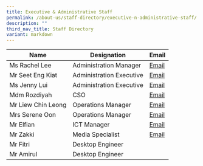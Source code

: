 ```yaml
---
title: Executive & Administrative Staff
permalink: /about-us/staff-directory/executive-n-administrative-staff/
description: ""
third_nav_title: Staff Directory
variant: markdown
---
```

| Name | Designation | Email |
| -------- | -------- | -------- |
| Ms Rachel Lee     | Administration Manager     | <a href="mailto:Rachel_Lee@schools.gov.sg" target="">Email</a>     |
| Mr Seet Eng Kiat     | Administration Executive     | <a href="mailto:Seet_Eng_Kiat@schools.gov.sg" target="">Email</a>     |
| Ms Jenny Lui     | Administration Executive    | <a href="mailto:lui_yuen_lan@schools.gov.sg" target="">Email</a>     |
| Mdm Rozdiyah     | CSO    | <a href="mailto:Rozdiyah_Harun@schools.gov.sg" target="">Email</a>    |
| Mr Liew Chin Leong     | Operations Manager     | <a href="mailto:liew_chin_leong@schools.gov.sg" target="">Email</a>     |
| Mrs Serene Oon    | Operations Manager    | <a href="mailto:serene_sing_ching_lan@schools.gov.sg" target="">Email</a>     |
| Mr Elfian     | ICT Manager     | <a href="mailto:elfian_abdul_hadi@schools.gov.sg" target="">Email</a>    |
| Mr Zakki    | Media Specialist   | <a href="mailto:zakki_b_adali@schools.gov.sg" target="">Email</a>    |
| Mr Fitri     | Desktop Engineer     | 
| Mr Amirul     | Desktop Engineer     |
